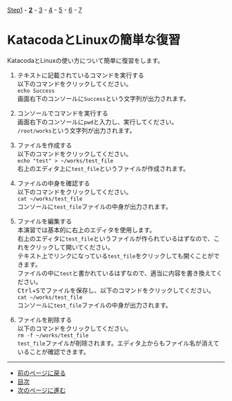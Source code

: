 [Step1](step1.md) - [**2**](step2.md) - [3](step3.md) - [4](step4.md) - [5](step5.md) - [6](step6.md) - [7](step7.md)

# KatacodaとLinuxの簡単な復習

KatacodaとLinuxの使い方について簡単に復習をします。

1. テキストに記載されているコマンドを実行する  
   以下のコマンドをクリックしてください。  
   `echo Success`  
   画面右下のコンソールに`Success`という文字列が出力されます。

2. コンソールでコマンドを実行する  
   画面右下のコンソールに`pwd`と入力し、実行してください。  
   `/root/works`という文字列が出力されます。

3. ファイルを作成する  
   以下のコマンドをクリックしてください。  
   `echo "test" > ~/works/test_file`  
   右上のエディタ上に`test_file`というファイルが作成されます。

4. ファイルの中身を確認する  
   以下のコマンドをクリックしてください。  
   `cat ~/works/test_file`  
   コンソールに`test_file`ファイルの中身が出力されます。

5. ファイルを編集する  
   本演習では基本的に右上のエディタを使用します。  
   右上のエディタに`test_file`というファイルが作られているはずなので、これをクリックして開いてください。  
   テキスト上でリンクになっている`test_file`をクリックしても開くことができます。  
   ファイルの中に`test`と書かれているはずなので、適当に内容を書き換えてください。  
   <kbd>Ctrl</kbd>+<kbd>S</kbd>でファイルを保存し、以下のコマンドをクリックしてください。  
   `cat ~/works/test_file`  
   コンソールに`test_file`ファイルの中身が出力されます。

6. ファイルを削除する  
   以下のコマンドをクリックしてください。  
   `rm -f ~/works/test_file`  
   `test_file`ファイルが削除されます。エディタ上からもファイル名が消えていることが確認できます。

---

- [前のページに戻る](step1.md)
- [目次](README.md)
- [次のページに進む](step3.md)
